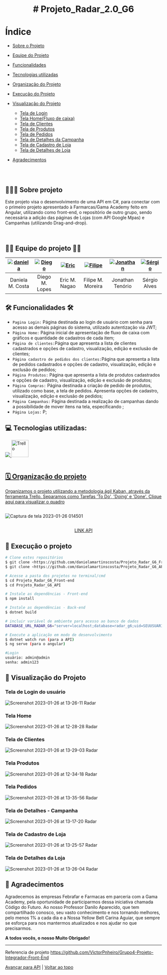 
<h1 align="center"> # Projeto_Radar_2.0_G6</h1>

# Índice

- [Sobre o Projeto](#--sobre-projeto)
- [Equipe do Projeto](#--equipe-do-projeto--)
- [Funcionalidades](#---funcionalidades--)
- [Tecnologias utilizadas](#--tecnologias-utilizadas-)
- [Organização do Projeto](#--organização-do-projeto-)
- [Execução do Projeto](#--execução-o-projeto-)
- [Visualização do Projeto](#--visualização-do-projeto)
  - [Tela de Login](#tela-de-login-do-usuário)
  - [Tela Home(Fluxo de caixa)](#tela-home)
  - [Tela de Clientes](#tela-de-clientes)
  - [Tela de Produtos](#tela-produtos)
  - [Tela de Pedidos](#tela-pedidos)
  - [Tela de Detalhes da Campanha](#tela-de-detalhes---campanha)
  - [Tela de Cadastro de Loja](#tela-de-cadastro-de-loja)
  - [Tela de Detalhes de Loja](#tela-de-detalhes-da-loja)

  
  
- [Agradecimentos](#--agradecimentos)

##

<br>
<h2> 👨🏻‍💻 Sobre projeto</h2>
<p>Este projeto visa o desenvolvimento de uma API em C#, para conectar com o primeiro projeto apresentado à Farmarcas/Gama Academy feito em Angular, utilizando como front-end, o repositório de outro grupo, sendo necessária a adição das páginas de Lojas (com API Google Mpas) e Campanhas (utilizando Drag-and-drop). </p>
<br>

##

<h2> 👩‍💻 Equipe do projeto 👨‍💻 </h2>


| [![daniela](https://user-images.githubusercontent.com/101750798/214454745-b055a296-ee75-4a6c-a728-4abab3f8db65.jpeg)](https://www.linkedin.com/in/daniela-martins-costa "Daniela Martins Costa")  |[![Diego](https://user-images.githubusercontent.com/101750798/214455584-440e9b6b-e607-4cff-9c48-6c7e9f19f142.jpeg "Diego Moritz")](https://www.linkedin.com/in/diego-moritz-lopes-7a90aa225/ "Diego") |[![Eric](https://user-images.githubusercontent.com/101750798/214455908-c9d8a27a-d43c-4c5e-9776-f854717d1703.jpeg "Eric")](https://www.linkedin.com/in/eric-nagao-2a59a93b// "Eric Nagao")  | [![Filipe](https://user-images.githubusercontent.com/101750798/214456445-4079c84a-519b-426f-bcfa-6d83443a6d1b.jpeg)](https://www.linkedin.com/in/filipe-magalh%C3%A3es-moreira/ "Filipe Magalhães") | [![Jonathan](https://user-images.githubusercontent.com/101750798/214448427-37472463-b630-4374-8a8f-8c1dd61c1a4f.png "Jonatan")](https://www.linkedin.com/in/gabriel-santos-cavalcante-b07b7221b/ "Jonatan")  | [![Sérgio](https://user-images.githubusercontent.com/101750798/214447884-785a70bb-e7ea-4706-8b23-308a5f0935cd.png)](https://www.linkedin.com/in/sergio-alves-b3bb91208 "Sergio") 
| :------------: | :------------: | :------------: | :------------: | :------------: | :------------: |
|  Daniela M. Costa | Diego M. Lopes | Eric M. Nagao | Filipe M. Moreira | Jonathan Tenório  |  Sérgio Alves  | 



##

<h2>  🛠 Funcionalidades 🛠 </h2>

- `Pagina Login:` Página destinada ao login de usuário com senha para acesso as demais páginas do sistema, utilizado autentização via JWT;
- `Página Home:` Página inicial de apresentação de fluxo de caixa com gráficos e quantidade de cadastros de cada item;
- `Página de clientes:`Página que apresenta a lista de clientes cadastrados e opções de cadastro, visualização, edição e exclusão de clientes;
- `Página cadastro de pedidos dos clientes:`Página que apresenta a lista de pedidos cadastrados e opções de cadastro, visualização, edição e exclusão de pedidos;
- `Página Produtos:` Página que apresenta a lista de produtos cadastrados e opções de cadastro, visualização, edição e exclusão de produtos;
- `Página Compras:` Página destinada a criação de pedido de produtos, utilizado como base, a tela de pedidos. Apresenta opções de cadastro, visualização, edição e exclusão de pedidos;
- `Página Campanhas:` Página destinada a realização de campanhas dando a possibilidade de mover itens na tela, especificando  ;
- `Página Lojas:` P;


## 

<h2> 💻 Tecnologias utilizadas: </h2>

<table  align= "center">
   <tr>
   <a  href="https://skillicons.dev">
    <img src="https://skillicons.dev/icons?i=html,css,ts,git,github,angular,cs,dotnet,mysql"/>
    <img align="alling" alt="Trello" height="55" width="55" src="https://cdn.icon-icons.com/icons2/3041/PNG/512/trello_logo_icon_189227.png">
      
     
    
   </tr>
  </table>



##


<h2> 🗓 Organização do projeto </h2>

<p>Organizamos o projeto utilizando a metodologia ágil Kaban, através da ferramenta Trello. Separamos como Tarefas 'To Do', 'Doing' e 'Done'. <a href="https://trello.com/invite/b/4gk5fv0m/ATTIfd83188797101d8b5b7d71bd97cca68375FFFB17/projetoradar20g6">Clique aqui para visualizar o quadro</a></p>



##

![Captura de tela 2023-01-26 014501](https://user-images.githubusercontent.com/84486574/214766442-da8f6e19-3da9-4f8b-9544-059010df3a1a.png)

##


<div align="center">
<a href="https://github.com/danielamartinscosta/Projeto_Radar_G6_API">LINK API</a>
</div>

##

<h2> 🎲 Execução o projeto </h2>



```bash
# Clone estes repositórios
$ git clone <https://github.com/danielamartinscosta/Projeto_Radar_G6_Front-end>
$ git clone <https://github.com/danielamartinscosta/Projeto_Radar_G6_API>

# Acesse a pasta dos projetos no terminal/cmd
$ cd Projeto_Radar_G6_Front-end
$ cd Projeto_Radar_G6_API

# Instale as dependências - Front-end
$ npm install  

# Instale as dependências - Back-end
$ dotnet build

# incluir variável de ambiente para acesso ao banco de dados
DATABASE_URL_RADAR_G6="server=localhost;database=radar_g6;uid=SEUUSUARIO;pwd=SUASENHA"

# Execute a aplicação em modo de desenvolvimento
$ dotnet watch run (para a API)
$ ng serve (para o angular)

#Login
usuário: admin@admin
senha: admin123


```

##

<h2> 👀 Visualização do Projeto</h2>

<h3>Tela de Login do usuário</h3>

![Screenshot 2023-01-26 at 13-26-11 Radar](https://user-images.githubusercontent.com/84486574/214891946-984a0410-ece6-4441-a97a-4302d07c5d15.png)

<h3>Tela Home</h3>

![Screenshot 2023-01-26 at 12-28-28 Radar](https://user-images.githubusercontent.com/84486574/214892163-87234442-0489-4d68-9c93-8ebecf550559.png)

<h3>Tela de Clientes</h3>

![Screenshot 2023-01-26 at 13-29-03 Radar](https://user-images.githubusercontent.com/84486574/214892413-9177778e-2cc8-491c-ab18-f9ad21a11418.png)

<h3>Tela Produtos</h3>

![Screenshot 2023-01-26 at 12-34-18 Radar](https://user-images.githubusercontent.com/84486574/214892884-2d6848d6-6b31-4a66-ad6d-3d90ab3ac436.png)

<h3>Tela Pedidos</h3>

![Screenshot 2023-01-26 at 13-35-56 Radar](https://user-images.githubusercontent.com/84486574/214894221-e86cf3b8-f08c-4542-bd6c-a4b998cc9b10.png)

<h3>Tela de Detalhes - Campanha</h3>

![Screenshot 2023-01-26 at 13-17-20 Radar](https://user-images.githubusercontent.com/84486574/214893007-49a18cff-aa82-48f9-9b72-cd7739ed4e37.png)

<h3>Tela de Cadastro de Loja</h3>

![Screenshot 2023-01-26 at 13-25-57 Radar](https://user-images.githubusercontent.com/84486574/214893164-5c805c12-7dca-4cb3-8a54-6a31799864a3.png)

<h3>Tela de Detalhes da Loja</h3>

![Screenshot 2023-01-26 at 13-26-04 Radar](https://user-images.githubusercontent.com/84486574/214893293-32cd45df-4659-4336-a4ab-9b83f083cf85.png)


<h2> 🤝 Agradecimentos</h2>

<p>Agradecemos às empresas Febrafar e Farmacas em parceria com a Gama Academy, pela oportunidade de participarmos dessa iniciativa chamada Código do Futuro. Ao nosso Professor Danilo Aparecido, que tem compartilhado conosco, seu vasto conhecimento e nos tornando melhores, pelo menos 1% a cada dia e a Nossa Yellow Belt Carina Aguiar, que sempre se esforça para nos mantermos atualizados e nos ajudar no que precisarmos. </p>
<p> <strong> A todos vocês, o nosso Muito Obrigado!</strong> </p>

----
Referencia de projeto
https://github.com/VictorPnheiro/Grupo4-Projeto-Integrador-Front-End

[Avançar para API](#--execu%C3%A7%C3%A3o-o-projeto-) |  [Voltar ao topo](#--projeto_radar_20_g6)
